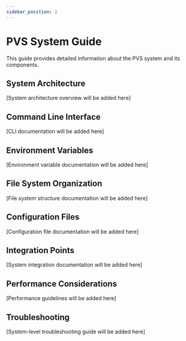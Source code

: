 ```yaml
---
sidebar_position: 2
---
```


# PVS System Guide

This guide provides detailed information about the PVS system and its components.

## System Architecture

[System architecture overview will be added here]

## Command Line Interface

[CLI documentation will be added here]

## Environment Variables

[Environment variable documentation will be added here]

## File System Organization

[File system structure documentation will be added here]

## Configuration Files

[Configuration file documentation will be added here]

## Integration Points

[System integration documentation will be added here]

## Performance Considerations

[Performance guidelines will be added here]

## Troubleshooting

[System-level troubleshooting guide will be added here] 